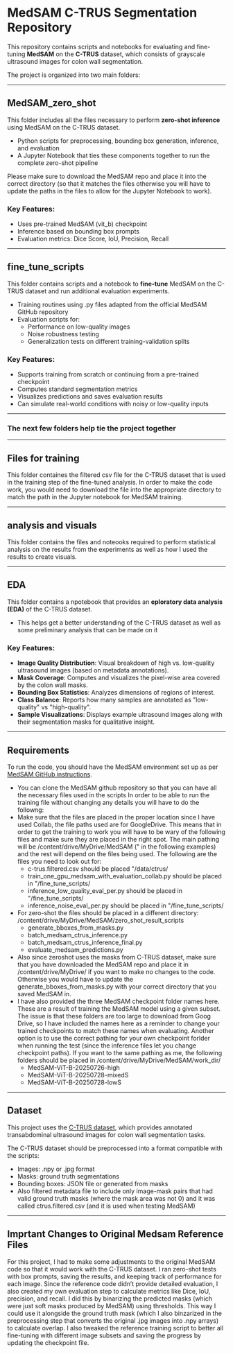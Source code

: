 # MedSAM C-TRUS Segmentation Repository

This repository contains scripts and notebooks for evaluating and fine-tuning **MedSAM** on the **C-TRUS** dataset, which consists of grayscale ultrasound images for colon wall segmentation.

The project is organized into two main folders:

---

## MedSAM_zero_shot

This folder includes all the files necessary to perform **zero-shot inference** using MedSAM on the C-TRUS dataset. 
- Python scripts for preprocessing, bounding box generation, inference, and evaluation
- A Jupyter Notebook that ties these components together to run the complete zero-shot pipeline

Please make sure to download the MedSAM repo and place it into the correct directory (so that it matches the files otherwise you will have to update the paths in the files to allow for the Jupyter Notebook to work).

### Key Features:
- Uses pre-trained MedSAM (vit_b) checkpoint
- Inference based on bounding box prompts
- Evaluation metrics: Dice Score, IoU, Precision, Recall

---

## fine_tune_scripts

This folder contains scripts and a notebook to **fine-tune** MedSAM on the C-TRUS dataset and run additional evaluation experiments.

- Training routines using .py files adapted from the official MedSAM GitHub repository
- Evaluation scripts for:
  - Performance on low-quality images
  - Noise robustness testing
  - Generalization tests on different training-validation splits


### Key Features:
- Supports training from scratch or continuing from a pre-trained checkpoint
- Computes standard segmentation metrics
- Visualizes predictions and saves evaluation results
- Can simulate real-world conditions with noisy or low-quality inputs


---
### The next few folders help tie the project together

---
## Files for training 
 This folder containes the filtered csv file for the C-TRUS dataset that is used in the training step of the fine-tuned analysis. In order to make the code work, you would need to download the file into the appropriate directory to match the path in the Jupyter notebook for MedSAM training. 

---

## analysis and visuals
  This folder contains the files and noteooks required to perform statistical analysis on the results from the experiments as well as how I used the results to create visuals. 
  
---
## EDA

This folder contains a npotebook that provides an  **eploratory data analysis (EDA)** of the C-TRUS dataset.

- This helps get a better understanding of the C-TRUS dataset as well as some preliminary analysis that can be made on it

### Key Features:
- **Image Quality Distribution**: Visual breakdown of high vs. low-quality ultrasound images (based on metadata annotations).
- **Mask Coverage**: Computes and visualizes the pixel-wise area covered by the colon wall masks.
- **Bounding Box Statistics**: Analyzes dimensions of regions of interest.
- **Class Balance**: Reports how many samples are annotated as "low-quality" vs "high-quality".
- **Sample Visualizations**: Displays example ultrasound images along with their segmentation masks for qualitative insight.

---

## Requirements

To run the code, you should have the MedSAM environment set up as per [MedSAM GitHub instructions](https://github.com/bowang-lab/MedSAM).
- You can clone the MedSAM github repository so that you can have all the necessary files used in the scripts
In order to be able to run the training file without changing any details you will have to do the followng:
- Make sure that the files are placed in the proper location since I have used Collab, the file paths used are for GoogleDrive. This means that in order to get the training to work you will have to be wary of the following files and make sure they are placed in the right spot. The main pathing will be /content/drive/MyDrive/MedSAM (" in the following examples) and the rest will depend on the files being used. The following are the files you need to look out for:
  - c-trus.filtered.csv should be placed  "/data/ctrus/
  - train_one_gpu_medsam_with_evaluation_collab.py should be placed in "/fine_tune_scripts/
  - inference_low_quality_eval_per.py should be placed in "/fine_tune_scripts/
  - inference_noise_eval_per.py should be placed in "/fine_tune_scripts/
- For zero-shot the files should be placed in a different directory: /content/drive/MyDrive/MedSAM/zero_shot_result_scripts
  - generate_bboxes_from_masks.py
  - batch_medsam_ctrus_inference.py
  - batch_medsam_ctrus_inference_final.py
  - evaluate_medsam_predictions.py
- Also since zeroshot uses the masks from C-TRUS dataset, make sure that you have downloaded the MedSAM repo and place it in /content/drive/MyDrive/ if you want to make no changes to the code. Otherwise you would have to update the generate_bboxes_from_masks.py with your correct directory that you saved MedSAM in.
- I have also provided the three MedSAM checkpoint folder names here. These are a result of training the MedSAM model using a given subset. The issue is that these folders are too large to download from Goog Drive, so I have included the names here as a reminder to change your trained checkpoints to match these names when evaluating. Another option is to use the correct pathing for your own checkpoint forlder when running the test (since the inference files let you change checkpoint paths). If you want to the same pathing as me, the following folders should be placed in /content/drive/MyDrive/MedSAM/work_dir/
  - MedSAM-ViT-B-20250726-high
  - MedSAM-ViT-B-20250728-mixedS
  - MedSAM-ViT-B-20250728-lowS

---

##  Dataset
This project uses the [C-TRUS dataset](https://github.com/wwu-mmll/c-trus), which provides annotated transabdominal ultrasound images for colon wall segmentation tasks.

The C-TRUS dataset should be preprocessed into a format compatible with the scripts:
- Images: .npy or .jpg format
- Masks: ground truth segmentations
- Bounding boxes: JSON file or generated from masks
- Also filtered metadata file to include only image-mask pairs that had valid ground truth masks (where the mask area was not 0) and it was called ctrus.filtered.csv (and it is used when testing MedSAM)

---

##  Imprtant Changes to Original Medsam Reference Files

For this project, I had to make some adjustments to the original MedSAM code so that it would work with the C-TRUS dataset. I ran zero-shot tests with box prompts, saving the results, and keeping track of performance for each image. Since the reference code didn’t provide detailed evaluation, I also created my own evaluation step to calculate metrics like Dice, IoU, precision, and recall. I did this by binarizing the predicted masks (which were just soft masks produced by MedSAM) using thresholds. This way I could use it alongside the ground truth mask (which I also binzarized in the preprocessing step that converts the original .jpg images into .npy arrays) to calculate overlap. I also tweaked the reference training script to better all fine-tuning with different image subsets and saving the progress by updating the checkpoint file. 





